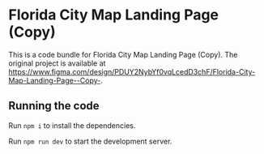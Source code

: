
  # Florida City Map Landing Page (Copy)

  This is a code bundle for Florida City Map Landing Page (Copy). The original project is available at https://www.figma.com/design/PDUY2NybYf0vqLcedD3chF/Florida-City-Map-Landing-Page--Copy-.

  ## Running the code

  Run `npm i` to install the dependencies.

  Run `npm run dev` to start the development server.
  